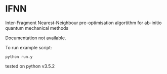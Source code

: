 # IFNN
Inter-Fragment Nearest-Neighbour pre-optimisation algortithm for ab-initio quantum mechanical methods

Documentation not available.

To run example script:

``` pip install -r requirements.txt
python run.y
```

tested on python v3.5.2

